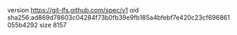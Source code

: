 version https://git-lfs.github.com/spec/v1
oid sha256:ad869d78603c04284f73b0fb39e9fb185a4bfebf7e420c23cf696861055b4292
size 8157
